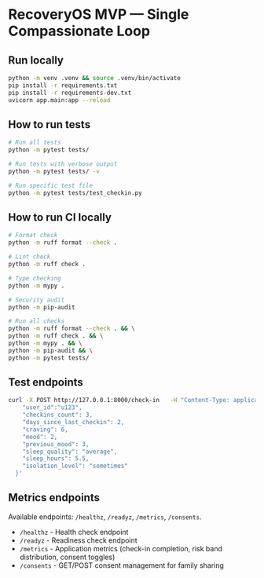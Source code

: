 # RecoveryOS MVP — Single Compassionate Loop

<!-- Test change to verify corrected auto-add workflow -->

## Run locally

```bash
python -m venv .venv && source .venv/bin/activate
pip install -r requirements.txt
pip install -r requirements-dev.txt
uvicorn app.main:app --reload
```

## How to run tests

```bash
# Run all tests
python -m pytest tests/

# Run tests with verbose output
python -m pytest tests/ -v

# Run specific test file
python -m pytest tests/test_checkin.py
```

## How to run CI locally

```bash
# Format check
python -m ruff format --check .

# Lint check
python -m ruff check .

# Type checking
python -m mypy .

# Security audit
python -m pip-audit

# Run all checks
python -m ruff format --check . && \
python -m ruff check . && \
python -m mypy . && \
python -m pip-audit && \
python -m pytest tests/
```

## Test endpoints

```bash
curl -X POST http://127.0.0.1:8000/check-in   -H "Content-Type: application/json"   -d '{
    "user_id":"u123",
    "checkins_count": 3,
    "days_since_last_checkin": 2,
    "craving": 6,
    "mood": 2,
    "previous_mood": 3,
    "sleep_quality": "average",
    "sleep_hours": 5.5,
    "isolation_level": "sometimes"
  }'
```

## Metrics endpoints

Available endpoints: `/healthz`, `/readyz`, `/metrics`, `/consents`.

- `/healthz` - Health check endpoint
- `/readyz` - Readiness check endpoint  
- `/metrics` - Application metrics (check-in completion, risk band distribution, consent toggles)
- `/consents` - GET/POST consent management for family sharing
